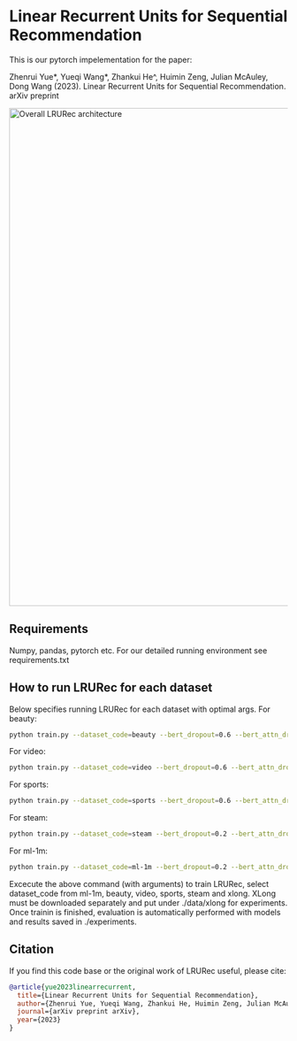# Linear Recurrent Units for Sequential Recommendation

This is our pytorch impelementation for the paper:

Zhenrui Yue*, Yueqi Wang*, Zhankui He^, Huimin Zeng, Julian McAuley, Dong Wang (2023). Linear Recurrent Units for Sequential Recommendation. arXiv preprint

<img src="https://github.com/yueqirex/LRURec/blob/master/overall_model_arch.png?raw=true" alt="Overall LRURec architecture" width="900">

## Requirements

Numpy, pandas, pytorch etc. For our detailed running environment see requirements.txt

## How to run LRURec for each dataset
Below specifies running LRURec for each dataset with optimal args.
For beauty:
```bash
python train.py --dataset_code=beauty --bert_dropout=0.6 --bert_attn_dropout=0.6 --weight_decay=1e-2
```
For video:
```bash
python train.py --dataset_code=video --bert_dropout=0.6 --bert_attn_dropout=0.6 --weight_decay=1e-2
```
For sports:
```bash
python train.py --dataset_code=sports --bert_dropout=0.6 --bert_attn_dropout=0.6 --weight_decay=1e-2
```
For steam:
```bash
python train.py --dataset_code=steam --bert_dropout=0.2 --bert_attn_dropout=0.2 --weight_decay=1e-2
```
For ml-1m:
```bash
python train.py --dataset_code=ml-1m --bert_dropout=0.2 --bert_attn_dropout=0.2 --weight_decay=1e-2
```

Excecute the above command (with arguments) to train LRURec, select dataset_code from ml-1m, beauty, video, sports, steam and xlong. XLong must be downloaded separately and put under ./data/xlong for experiments. Once trainin is finished, evaluation is automatically performed with models and results saved in ./experiments.


## Citation
If you find this code base or the original work of LRURec useful, please cite:
```bib
@article{yue2023linearrecurrent,
  title={Linear Recurrent Units for Sequential Recommendation},
  author={Zhenrui Yue, Yueqi Wang, Zhankui He, Huimin Zeng, Julian McAuley and Dong Wang},
  journal={arXiv preprint arXiv},
  year={2023}
}
```
